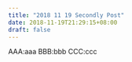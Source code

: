 ```yaml
---
title: "2018 11 19 Secondly Post"
date: 2018-11-19T21:29:15+08:00
draft: false
---
```


AAA:aaa
BBB:bbb
CCC:ccc